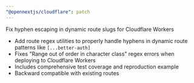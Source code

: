 ```yaml
---
"@opennextjs/cloudflare": patch
---
```


Fix hyphen escaping in dynamic route slugs for Cloudflare Workers

- Add route regex utilities to properly handle hyphens in dynamic route patterns like `[...better-auth]`
- Fixes "Range out of order in character class" regex errors when deploying to Cloudflare Workers
- Includes comprehensive test coverage and reproduction example
- Backward compatible with existing routes